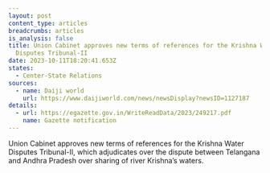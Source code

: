 ```yaml
---
layout: post
content_type: articles
breadcrumbs: articles
is_analysis: false
title: Union Cabinet approves new terms of references for the Krishna Water
  Disputes Tribunal-II
date: 2023-10-11T18:20:41.653Z
states:
  - Center-State Relations
sources:
  - name: Daiji world
    url: https://www.daijiworld.com/news/newsDisplay?newsID=1127187
details:
  - url: https://egazette.gov.in/WriteReadData/2023/249217.pdf
    name: Gazette notification
---
```

Union Cabinet approves new terms of references for the Krishna Water Disputes Tribunal-II, which adjudicates over the dispute between Telangana and Andhra Pradesh over sharing of river Krishna’s waters.